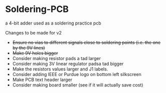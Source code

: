 # Soldering-PCB
a 4-bit adder used as a soldering practice pcb



Changes to be made for v2
- ~~Ensure no vias to different signals close to soldering points (i.e. the one by the 9V lines)~~
- ~~Make 9V holes bigger~~
- Consider making resistor pads a tad larger
- Consider making 3V linear regulator padsa tad bigger
- Make the resistors values larger and J1 labels.
- Consider adding IEEE or Purdue logo on bottom left silkscreen
- Make PCB text header larger
- Consider making board smaller (see if it will actually save cost)
